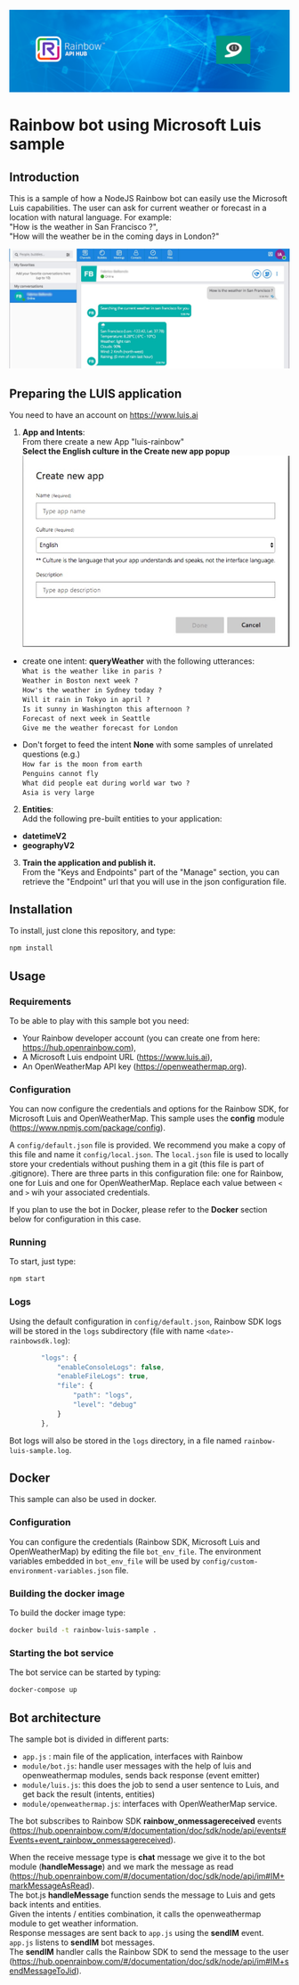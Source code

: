 ![Rainbow and Microsoft Luis](img/banner_rainbow_luis.png)
# Rainbow bot using Microsoft Luis sample

## Introduction

This is a sample of how a NodeJS Rainbow bot can easily use the Microsoft Luis capabilities.
The user can ask for current weather or forecast in a location with natural language. 
For example:  
"How is the weather in San Francisco ?",  
"How will the weather be in the coming days in London?"

![Rainbow Luis bot](img/RainbowLuisBot.jpeg)

## Preparing the LUIS application 
You need to have an account on https://www.luis.ai 
1. **App and Intents**:  
From there create a new App "luis-rainbow"  
**Select the English culture in the Create new app popup**  
![Luis create new app popup](img/LuisCulture.jpeg)
* create one intent: **queryWeather** with the following utterances:  
`What is the weather like in paris ?`  
`Weather in Boston next week ?`  
`How's the weather in Sydney today ?`  
`Will it rain in Tokyo in april ?`  
`Is it sunny in Washington this afternoon ?`  
`Forecast of next week in Seattle`   
`Give me the weather forecast for London`  

*  Don't forget to feed the intent **None** with some samples of unrelated questions (e.g.)  
`How far is the moon from earth`  
`Penguins cannot fly`  
`What did people eat during world war two ?`  
`Asia is very large`  

2. **Entities**:  
Add the following pre-built entities to your application:
* **datetimeV2**
* **geographyV2**

3. **Train the application and publish it.**  
From the "Keys and Endpoints" part of the "Manage" section, you can retrieve the "Endpoint" url that you 
will use in the json configuration file.


## Installation

To install, just clone this repository, and type:

```bash
npm install
```

## Usage

### Requirements

To be able to play with this sample bot you need:  
* Your Rainbow developer account (you can create one from here: https://hub.openrainbow.com),
* A Microsoft Luis endpoint URL (https://www.luis.ai),
* An OpenWeatherMap API key (https://openweathermap.org).

### Configuration

You can now configure the credentials and options for the Rainbow SDK, for 
Microsoft Luis and OpenWeatherMap. 
This sample uses the **config** module (https://www.npmjs.com/package/config).

A `config/default.json` file is provided. We recommend you make a copy of this file 
and name it `config/local.json`. The `local.json` file is used to locally store 
your credentials without pushing them in a git (this file is part of .gitignore).
There are three parts in this configuration file: one for Rainbow, one for Luis and
one for OpenWeatherMap.
Replace each value between `<` and `>` wih your associated credentials.

If you plan to use the bot in Docker, please refer to the **Docker** section below
for configuration in this case.

### Running

To start, just type:

```bash
npm start
```

### Logs

Using the default configuration in `config/default.json`, Rainbow SDK logs will
be stored in the `logs` subdirectory (file with name `<date>-rainbowsdk.log`):

```javascript
        "logs": {
            "enableConsoleLogs": false,
            "enableFileLogs": true,
            "file": {
                "path": "logs",
                "level": "debug"
            }
        },    
```

Bot logs will also be stored in the `logs` directory, in a file named `rainbow-luis-sample.log`.

## Docker

This sample can also be used in docker.

### Configuration

You can configure the credentials (Rainbow SDK, Microsoft Luis and 
OpenWeatherMap) by editing the file `bot_env_file`. The environment variables embedded
in `bot_env_file` will be used by `config/custom-environment-variables.json` file.

### Building the docker image

To build the docker image type:

```bash
docker build -t rainbow-luis-sample .
```

### Starting the bot service

The bot service can be started by typing:

```bash
docker-compose up
```

## Bot architecture

The sample bot is divided in different parts:
* `app.js` : main file of the application, interfaces with Rainbow
* `module/bot.js`: handle user messages with the help of luis and openweathermap modules, sends back response (event emitter)
* `module/luis.js`: this does the job to send a user sentence to Luis, and get back the result (intents, entities)
* `module/openweathermap.js`: interfaces with OpenWeatherMap service.

The bot subscribes to Rainbow SDK **rainbow_onmessagereceived** events 
(https://hub.openrainbow.com/#/documentation/doc/sdk/node/api/events#Events+event_rainbow_onmessagereceived).

When the receive message type is **chat** message we give it to the bot module (**handleMessage**) and
we mark the message as read (https://hub.openrainbow.com/#/documentation/doc/sdk/node/api/im#IM+markMessageAsRead).  
The bot.js **handleMessage** function sends the message to Luis and gets back intents and entities.  
Given the intents / entities combination, it calls the openweathermap module to get weather information.  
Response messages are sent back to `app.js` using the **sendIM** event. `app.js` listens to **sendIM** bot 
messages.  
The **sendIM** handler calls the Rainbow SDK to send the message to the user 
(https://hub.openrainbow.com/#/documentation/doc/sdk/node/api/im#IM+sendMessageToJid).